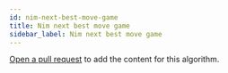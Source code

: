 ```yaml
---
id: nim-next-best-move-game
title: Nim next best move game
sidebar_label: Nim next best move game
---
```


[Open a pull request](https://github.com/AllAlgorithms/algorithms/tree/master/docs/nim-next-best-move-game.md) to add the content for this algorithm.